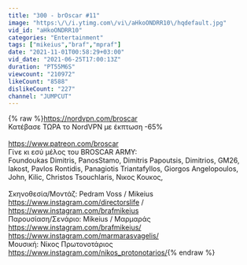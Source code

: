 ```yaml
---
title: "300 - brOscar #11"
image: "https:\/\/i.ytimg.com\/vi\/aHkoONDRR10\/hqdefault.jpg"
vid_id: "aHkoONDRR10"
categories: "Entertainment"
tags: ["mikeius","braf","mpraf"]
date: "2021-11-01T00:58:29+03:00"
vid_date: "2021-06-25T17:00:13Z"
duration: "PT55M6S"
viewcount: "210972"
likeCount: "8588"
dislikeCount: "227"
channel: "JUMPCUT"
---
```

{% raw %}<a rel="nofollow" target="blank" href="https://nordvpn.com/broscar">https://nordvpn.com/broscar</a><br />Κατέβασε ΤΩΡΑ το NordVPN με έκπτωση -65%<br /><br /><a rel="nofollow" target="blank" href="https://www.patreon.com/broscar">https://www.patreon.com/broscar</a><br />Γίνε κι εσύ μέλος του BROSCAR ARMY:<br />Foundoukas Dimitris, PanosStamo, Dimitris Papoutsis, Dimitrios, GM26, lakost, Pavlos Rontidis, Panagiotis Triantafyllos, Giorgos Angelopoulos, John, Kilic, Christos Tsouchlaris, Νικος Κουκος,<br /><br />Σκηνοθεσία/Μοντάζ: Pedram Voss / Mikeius <a rel="nofollow" target="blank" href="https://www.instagram.com/directorslife">https://www.instagram.com/directorslife</a> / <a rel="nofollow" target="blank" href="https://www.instagram.com/brafmikeius">https://www.instagram.com/brafmikeius</a><br />Παρουσίαση/Σενάριο: Mikeius / Μαρμαράς <a rel="nofollow" target="blank" href="https://www.instagram.com/brafmikeius/">https://www.instagram.com/brafmikeius/</a> <a rel="nofollow" target="blank" href="https://www.instagram.com/marmarasvagelis/">https://www.instagram.com/marmarasvagelis/</a><br />Μουσική: Νίκος Πρωτονοτάριος <a rel="nofollow" target="blank" href="https://www.instagram.com/nikos_protonotarios/">https://www.instagram.com/nikos_protonotarios/</a>{% endraw %}
